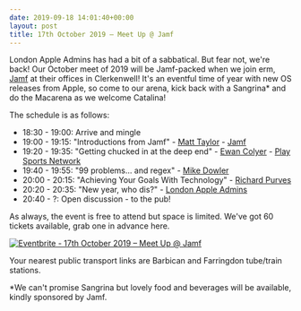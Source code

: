```yaml
---
date: 2019-09-18 14:01:40+00:00
layout: post
title: 17th October 2019 – Meet Up @ Jamf
---
```


London Apple Admins has had a bit of a sabbatical. But fear not, we're back! Our October meet of 2019 will be Jamf-packed when we join erm, [Jamf](https://www.jamf.com/) at their offices in Clerkenwell! It's an eventful time of year with new OS releases from Apple, so come to our arena, kick back with a Sangrina* and do the Macarena as we welcome Catalina!

The schedule is as follows:

* 18:30 - 19:00: Arrive and mingle
* 19:00 - 19:15: "Introductions from Jamf" - [Matt Taylor](https://www.linkedin.com/in/matt-taylor-95139093/) - [Jamf](https://www.jamf.com/)
* 19:20 - 19:35: "Getting chucked in at the deep end" - [Ewan Colyer](https://www.linkedin.com/in/ewan-colyer-30692b167/) - [Play Sports Network](https://www.playsportsnetwork.com/)
* 19:40 - 19:55: "99 problems… and regex" - [Mike Dowler](https://www.linkedin.com/in/mikedowler/)
* 20:00 - 20:15: "Achieving Your Goals With Technology" - [Richard Purves](https://www.richard-purves.com/)
* 20:20 - 20:35: "New year, who dis?" - [London Apple Admins](https://londonappleadmins.org.uk/)
* 20:40 - ?: Open discussion - to the pub!

As always, the event is free to attend but space is limited. We've got 60 tickets available, grab one in advance here.

[![Eventbrite - 17th October 2019 – Meet Up @ Jamf](https://www.eventbrite.com/custombutton?eid=39292147872)](https://www.eventbrite.com/e/17th-october-2019-meet-up-jamf-tickets-73167384617)

Your nearest public transport links are Barbican and Farringdon tube/train stations.

*We can't promise Sangrina but lovely food and beverages will be available, kindly sponsored by Jamf.

